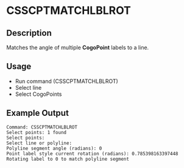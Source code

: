 # CSSCPTMATCHLBLROT

## Description

Matches the angle of multiple **CogoPoint** labels to a line.

## Usage

* Run command (CSSCPTMATCHLBLROT)
* Select line
* Select CogoPoints

## Example Output

```
Command: CSSCPTMATCHLBLROT
Select points: 1 found
Select points:
Select line or polyline:
Polyline segment angle (radians): 0
Point label style current rotation (radians): 0.785398163397448
Rotating label to 0 to match polyline segment
```
